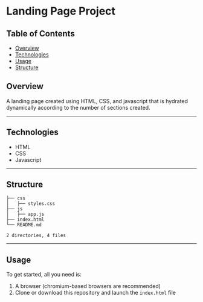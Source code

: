 # Landing Page Project

## Table of Contents

- [Overview](#overview)
- [Technologies](#technologies)
- [Usage](#usage)
- [Structure](#structure)

## Overview

A landing page created using HTML, CSS, and javascript that is hydrated dynamically according to the number of sections created.

---

## Technologies

- HTML
- CSS
- Javascript

---

## Structure

```
├── css
│   ├── styles.css
├── js
│   ├── app.js
├── index.html
└── README.md

2 directories, 4 files
```

---

## Usage

To get started, all you need is:

1. A browser (chromium-based browsers are recommended)
2. Clone or download this repository and launch the `index.html` file
